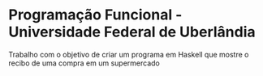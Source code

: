 # Programação Funcional - Universidade Federal de Uberlândia
 Trabalho com o objetivo de criar um programa em Haskell que mostre o recibo de uma compra em um supermercado
